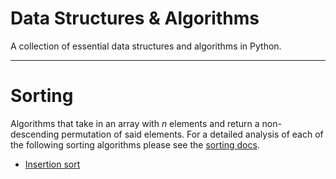 # Data Structures & Algorithms
A collection of essential data structures and algorithms in Python.

---

# Sorting
Algorithms that take in an array with $n$ elements and return a non-descending permutation of said elements. For a detailed analysis of each of the following sorting algorithms please see the [sorting docs](./docs/sorting.md).

- [Insertion sort](./sorting/insertion_sort.py)